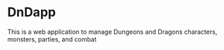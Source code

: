 DnDapp
======
This is a web application to manage Dungeons and Dragons
characters, monsters, parties, and combat

